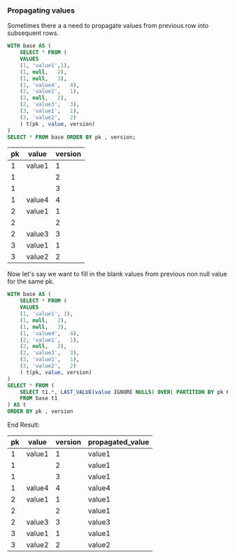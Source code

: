 ### Propagating values

Sometimes there a a need to propagate values from previous row into subsequent rows. 

```sql
WITH base AS (
    SELECT * FROM (
    VALUES 
    (1, 'value1',1),
    (1, null,   2),
    (1, null,   3),
    (1, 'value4',   4),
    (2, 'value1',   1),
    (2, null,   2),
    (2, 'value3',   3),
    (3, 'value1',   1),
    (3, 'value2',   2)
    ) t(pk , value, version)
)
SELECT * FROM base ORDER BY pk , version;
```

| pk   | value  | version |
| ---- | ------ | ------- |
| 1    | value1 | 1       |
| 1    |        | 2       |
| 1    |        | 3       |
| 1    | value4 | 4       |
| 2    | value1 | 1       |
| 2    |        | 2       |
| 2    | value3 | 3       |
| 3    | value1 | 1       |
| 3    | value2 | 2       |



Now let's say we want to fill in the blank values from previous non null value for the same pk. 

```sql
WITH base AS (
    SELECT * FROM (
    VALUES 
    (1, 'value1', 1),
    (1, null,   2),
    (1, null,   3),
    (1, 'value4',   4),
    (2, 'value1',   1),
    (2, null,   2),
    (2, 'value3',   3),
    (3, 'value1',   1),
    (3, 'value2',   2)
    ) t(pk, value, version) 
)
SELECT * FROM (
	SELECT t1.*, LAST_VALUE(value IGNORE NULLS) OVER( PARTITION BY pk ORDER BY version ) as propagated_value	
	FROM base t1
) AS t
ORDER BY pk , version
```



End Result:

| pk   | value  | version | propagated_value |
| ---- | ------ | ------- | ---------------- |
| 1    | value1 | 1       | value1           |
| 1    |        | 2       | value1           |
| 1    |        | 3       | value1           |
| 1    | value4 | 4       | value4           |
| 2    | value1 | 1       | value1           |
| 2    |        | 2       | value1           |
| 2    | value3 | 3       | value3           |
| 3    | value1 | 1       | value1           |
| 3    | value2 | 2       | value2           |

